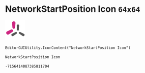 # NetworkStartPosition Icon `64x64`
<img src="/img/NetworkStartPosition%20Icon.png" width=64 height=64>

``` CSharp
EditorGUIUtility.IconContent("NetworkStartPosition Icon")
```
```
NetworkStartPosition Icon
```
```
-7156414087385811704
```
